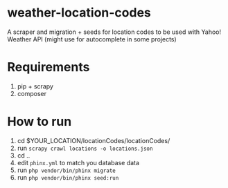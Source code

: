 # weather-location-codes
A scraper and migration + seeds for location codes to be used with Yahoo! Weather API (might use for autocomplete in some projects)



# Requirements
1) pip + scrapy
2) composer

# How to run
1) cd $YOUR_LOCATION/locationCodes/locationCodes/
2) run `scrapy crawl locations -o locations.json`
3) cd ..
4) edit `phinx.yml` to match you database data
5) run `php vendor/bin/phinx migrate`
6) run `php vendor/bin/phinx seed:run`
